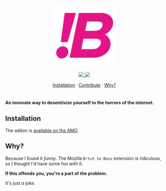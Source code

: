 <p align="center">
    <img
        width="200"
        src="https://raw.githubusercontent.com/mibmo/boss-to-bitch/master/icon128.png"
        alt="B0ss to Bitch"
    />
</p>

<p align="center">
    <a href="https://addons.mozilla.org/en-US/firefox/addon/b0ss-to-bitch">
        <img src="https://shields.io/amo/v/b0ss-to-bitch.svg"/>
        <img src="https://shields.io/amo/rating/b0ss-to-bitch.svg"/>
    </a>
</p>

<p align="center">
  <a href="#installation">Installation</a>
  ·
  <a href="https://github.com/mibmo/boss-to-bitch/blob/main/CONTRIBUTING.md">Contribute</a>
  ·
  <a href="#why">Why?</a>
</p>

<h1></h1>

**An innovate way to desentivize yourself to the horrors of the internet.**

<a name="installation"></a>
## Installation
The addon is [available on the AMO](https://addons.mozilla.org/en-US/firefox/addon/b0ss-to-bitch).

<a name="why"></a>
## Why?
Because I found it *funny*.
The Mozilla `B!tch to Boss` extension is ridiculous, so I thought I'd have some fun with it.

**If this offends you, you're a part of the problem.**

*It's just a joke.*

